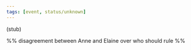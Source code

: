 ```yaml
---
tags: [event, status/unknown]
---
```


(stub)

%% disagreement between Anne and Elaine over who should rule %%